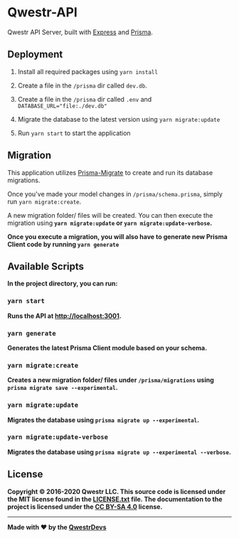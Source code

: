 # Qwestr-API

Qwestr API Server, built with [Express](https://expressjs.com/) and [Prisma](https://www.prisma.io/).

## Deployment

1.  Install all required packages using `yarn install`

2.  Create a file in the `/prisma` dir called `dev.db`.

2.  Create a file in the `/prisma` dir called `.env` and `DATABASE_URL="file:./dev.db"`

4.  Migrate the database to the latest version using `yarn migrate:update`

5.  Run `yarn start` to start the application

## Migration

This application utilizes [Prisma-Migrate](https://www.prisma.io/docs/reference/tools-and-interfaces/prisma-migrate) to create and run its database migrations.

Once you've made your model changes in `/prisma/schema.prisma`, simply run `yarn migrate:create`.

A new migration folder/ files will be created.  You can then execute the migration using<b>
`yarn migrate:update` or `yarn migrate:update-verbose`.

Once you execute a migration, you will also have to generate new Prisma Client code by running<b>
`yarn generate`

## Available Scripts

In the project directory, you can run:

### `yarn start`

Runs the API at [http://localhost:3001](http://localhost:3001).

### `yarn generate`

Generates the latest Prisma Client module based on your schema.

### `yarn migrate:create`

Creates a new migration folder/ files under `/prisma/migrations` using<b>
`prisma migrate save --experimental`.

### `yarn migrate:update`

Migrates the database using<b>
`prisma migrate up --experimental`.

### `yarn migrate:update-verbose`

Migrates the database using<b>
`prisma migrate up --experimental --verbose`.

## License

Copyright © 2016-2020 Qwestr LLC. This source code is licensed under the MIT
license found in the [LICENSE.txt](https://github.com/Qwestr-API/Qwestr/blob/master/LICENSE.txt)
file. The documentation to the project is licensed under the
[CC BY-SA 4.0](http://creativecommons.org/licenses/by-sa/4.0/) license.

---
Made with ♥ by the [QwestrDevs](https://github.com/Qwestr/Qwestr-API/graphs/contributors)
